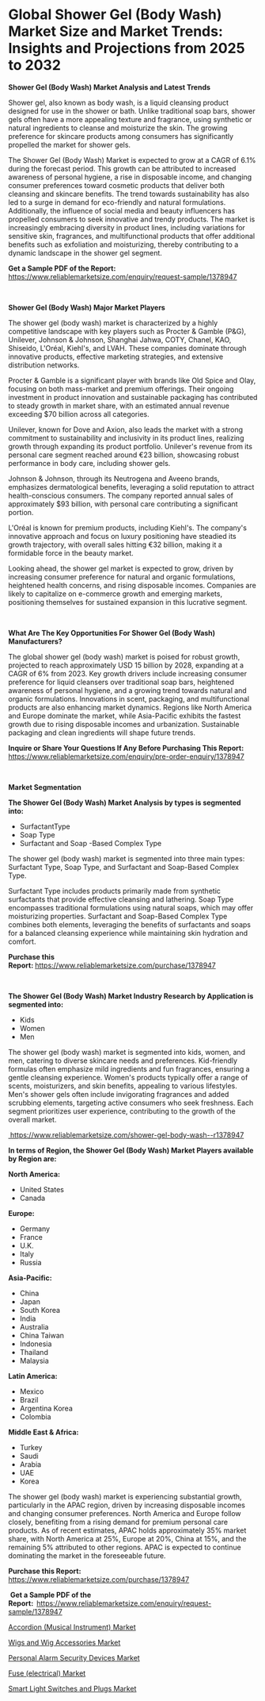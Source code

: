 <p><h1>Global Shower Gel (Body Wash) Market Size and Market Trends: Insights and Projections from 2025 to 2032</h1></p><p><strong>Shower Gel (Body Wash) Market Analysis and Latest Trends</strong></p>
<p><p>Shower gel, also known as body wash, is a liquid cleansing product designed for use in the shower or bath. Unlike traditional soap bars, shower gels often have a more appealing texture and fragrance, using synthetic or natural ingredients to cleanse and moisturize the skin. The growing preference for skincare products among consumers has significantly propelled the market for shower gels. </p><p>The Shower Gel (Body Wash) Market is expected to grow at a CAGR of 6.1% during the forecast period. This growth can be attributed to increased awareness of personal hygiene, a rise in disposable income, and changing consumer preferences toward cosmetic products that deliver both cleansing and skincare benefits. The trend towards sustainability has also led to a surge in demand for eco-friendly and natural formulations. Additionally, the influence of social media and beauty influencers has propelled consumers to seek innovative and trendy products. The market is increasingly embracing diversity in product lines, including variations for sensitive skin, fragrances, and multifunctional products that offer additional benefits such as exfoliation and moisturizing, thereby contributing to a dynamic landscape in the shower gel segment.</p></p>
<p><strong>Get a Sample PDF of the Report:&nbsp;</strong> <a href="https://www.reliablemarketsize.com/enquiry/request-sample/1378947?utm_campaign=1879&utm_medium=2&utm_source=Github&utm_content=ia&utm_term=05042025&utm_id=shower-gel-body-wash">https://www.reliablemarketsize.com/enquiry/request-sample/1378947</a></p>
<p>&nbsp;</p>
<p><strong>Shower Gel (Body Wash) Major Market Players</strong></p>
<p><p>The shower gel (body wash) market is characterized by a highly competitive landscape with key players such as Procter & Gamble (P&G), Unilever, Johnson & Johnson, Shanghai Jahwa, COTY, Chanel, KAO, Shiseido, L'Oréal, Kiehl's, and LVAH. These companies dominate through innovative products, effective marketing strategies, and extensive distribution networks.</p><p>Procter & Gamble is a significant player with brands like Old Spice and Olay, focusing on both mass-market and premium offerings. Their ongoing investment in product innovation and sustainable packaging has contributed to steady growth in market share, with an estimated annual revenue exceeding $70 billion across all categories.</p><p>Unilever, known for Dove and Axion, also leads the market with a strong commitment to sustainability and inclusivity in its product lines, realizing growth through expanding its product portfolio. Unilever's revenue from its personal care segment reached around €23 billion, showcasing robust performance in body care, including shower gels.</p><p>Johnson & Johnson, through its Neutrogena and Aveeno brands, emphasizes dermatological benefits, leveraging a solid reputation to attract health-conscious consumers. The company reported annual sales of approximately $93 billion, with personal care contributing a significant portion.</p><p>L'Oréal is known for premium products, including Kiehl's. The company's innovative approach and focus on luxury positioning have steadied its growth trajectory, with overall sales hitting €32 billion, making it a formidable force in the beauty market.</p><p>Looking ahead, the shower gel market is expected to grow, driven by increasing consumer preference for natural and organic formulations, heightened health concerns, and rising disposable incomes. Companies are likely to capitalize on e-commerce growth and emerging markets, positioning themselves for sustained expansion in this lucrative segment.</p></p>
<p>&nbsp;</p>
<p><strong>What Are The Key Opportunities For Shower Gel (Body Wash) Manufacturers?</strong></p>
<p><p>The global shower gel (body wash) market is poised for robust growth, projected to reach approximately USD 15 billion by 2028, expanding at a CAGR of 6% from 2023. Key growth drivers include increasing consumer preference for liquid cleansers over traditional soap bars, heightened awareness of personal hygiene, and a growing trend towards natural and organic formulations. Innovations in scent, packaging, and multifunctional products are also enhancing market dynamics. Regions like North America and Europe dominate the market, while Asia-Pacific exhibits the fastest growth due to rising disposable incomes and urbanization. Sustainable packaging and clean ingredients will shape future trends.</p></p>
<p><strong>Inquire or Share Your Questions If Any Before Purchasing This Report:</strong> <a href="https://www.reliablemarketsize.com/enquiry/pre-order-enquiry/1378947?utm_campaign=1879&utm_medium=2&utm_source=Github&utm_content=ia&utm_term=05042025&utm_id=shower-gel-body-wash">https://www.reliablemarketsize.com/enquiry/pre-order-enquiry/1378947</a></p>
<p>&nbsp;</p>
<p><strong>Market Segmentation</strong></p>
<p><strong>The Shower Gel (Body Wash) Market Analysis by types is segmented into:</strong></p>
<p><ul><li>SurfactantType</li><li>Soap Type</li><li>Surfactant and Soap -Based Complex Type</li></ul></p>
<p><p>The shower gel (body wash) market is segmented into three main types: Surfactant Type, Soap Type, and Surfactant and Soap-Based Complex Type. </p><p>Surfactant Type includes products primarily made from synthetic surfactants that provide effective cleansing and lathering. Soap Type encompasses traditional formulations using natural soaps, which may offer moisturizing properties. Surfactant and Soap-Based Complex Type combines both elements, leveraging the benefits of surfactants and soaps for a balanced cleansing experience while maintaining skin hydration and comfort.</p></p>
<p><strong>Purchase this Report:&nbsp;</strong><a href="https://www.reliablemarketsize.com/purchase/1378947?utm_campaign=1879&utm_medium=2&utm_source=Github&utm_content=ia&utm_term=05042025&utm_id=shower-gel-body-wash">https://www.reliablemarketsize.com/purchase/1378947</a></p>
<p>&nbsp;</p>
<p><strong>The Shower Gel (Body Wash) Market Industry Research by Application is segmented into:</strong></p>
<p><ul><li>Kids</li><li>Women</li><li>Men</li></ul></p>
<p><p>The shower gel (body wash) market is segmented into kids, women, and men, catering to diverse skincare needs and preferences. Kid-friendly formulas often emphasize mild ingredients and fun fragrances, ensuring a gentle cleansing experience. Women's products typically offer a range of scents, moisturizers, and skin benefits, appealing to various lifestyles. Men's shower gels often include invigorating fragrances and added scrubbing elements, targeting active consumers who seek freshness. Each segment prioritizes user experience, contributing to the growth of the overall market.</p></p>
<p><a href="https://www.reliablemarketsize.com/shower-gel-body-wash--r1378947?utm_campaign=1879&utm_medium=2&utm_source=Github&utm_content=ia&utm_term=05042025&utm_id=shower-gel-body-wash">&nbsp;https://www.reliablemarketsize.com/shower-gel-body-wash--r1378947</a></p>
<p><strong>In terms of Region, the Shower Gel (Body Wash) Market Players available by Region are:</strong></p>
<p>
    <p> <strong> North America: </strong>
        <ul>
            <li>United States</li>
            <li>Canada</li>
        </ul>
        </p> 
    <p> <strong> Europe: </strong>
        <ul>
            <li>Germany</li>
            <li>France</li>
            <li>U.K.</li>
            <li>Italy</li>
            <li>Russia</li>
        </ul>
        </p> 
    <p> <strong> Asia-Pacific: </strong>
        <ul>
            <li>China</li>
            <li>Japan</li>
            <li>South Korea</li>
            <li>India</li>
            <li>Australia</li>
            <li>China Taiwan</li>
            <li>Indonesia</li>
            <li>Thailand</li>
            <li>Malaysia</li>
        </ul>
        </p> 
    <p> <strong> Latin America: </strong>
        <ul>
            <li>Mexico</li>
            <li>Brazil</li>
            <li>Argentina Korea</li>
            <li>Colombia</li>
        </ul>
        </p> 
    <p> <strong> Middle East & Africa: </strong>
        <ul>
            <li>Turkey</li>
            <li>Saudi</li>
            <li>Arabia</li>
            <li>UAE</li>
            <li>Korea</li>
        </ul>
    </p>
    </p>
<p><p>The shower gel (body wash) market is experiencing substantial growth, particularly in the APAC region, driven by increasing disposable incomes and changing consumer preferences. North America and Europe follow closely, benefiting from a rising demand for premium personal care products. As of recent estimates, APAC holds approximately 35% market share, with North America at 25%, Europe at 20%, China at 15%, and the remaining 5% attributed to other regions. APAC is expected to continue dominating the market in the foreseeable future.</p></p>
<p><strong>Purchase this Report: </strong><a href="https://www.reliablemarketsize.com/purchase/1378947?utm_campaign=1879&utm_medium=2&utm_source=Github&utm_content=ia&utm_term=05042025&utm_id=shower-gel-body-wash">https://www.reliablemarketsize.com/purchase/1378947</a></p>
<p>&nbsp;<strong>Get a Sample PDF of the Report:&nbsp;&nbsp;</strong><a href="https://www.reliablemarketsize.com/enquiry/request-sample/1378947?utm_campaign=1879&utm_medium=2&utm_source=Github&utm_content=ia&utm_term=05042025&utm_id=shower-gel-body-wash">https://www.reliablemarketsize.com/enquiry/request-sample/1378947</a></p>
<p><strong></strong></p>
<p><p><a href="https://github.com/dandatesha7q/Market-Research-Report-List-1/blob/main/accordion-musical-instrument-market.md?utm_campaign=1879&utm_medium=2&utm_source=Github&utm_content=ia&utm_term=05042025&utm_id=shower-gel-body-wash">Accordion (Musical Instrument) Market</a></p><p><a href="https://github.com/FassouRP/Market-Research-Report-List-7/blob/main/wigs-and-wig-accessories-market.md?utm_campaign=1879&utm_medium=2&utm_source=Github&utm_content=ia&utm_term=05042025&utm_id=shower-gel-body-wash">Wigs and Wig Accessories Market</a></p><p><a href="https://github.com/rojannovarwd/Market-Research-Report-List-1/blob/main/personal-alarm-security-devices-market.md?utm_campaign=1879&utm_medium=2&utm_source=Github&utm_content=ia&utm_term=05042025&utm_id=shower-gel-body-wash">Personal Alarm Security Devices Market</a></p><p><a href="https://github.com/rullihipes6h/Market-Research-Report-List-1/blob/main/fuse-electrical-market.md?utm_campaign=1879&utm_medium=2&utm_source=Github&utm_content=ia&utm_term=05042025&utm_id=shower-gel-body-wash">Fuse (electrical) Market</a></p><p><a href="https://github.com/zeraikulkawb/Market-Research-Report-List-1/blob/main/smart-light-switches-and-plugs-market.md?utm_campaign=1879&utm_medium=2&utm_source=Github&utm_content=ia&utm_term=05042025&utm_id=shower-gel-body-wash">Smart Light Switches and Plugs Market</a></p></p>